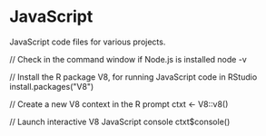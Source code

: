 # JavaScript
JavaScript code files for various projects.

// Check in the command window if Node.js is installed
node -v

// Install the R package V8, for running JavaScript code in RStudio
install.packages("V8")

// Create a new V8 context in the R prompt
ctxt <- V8::v8()

// Launch interactive V8 JavaScript console
ctxt$console()
